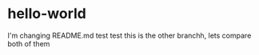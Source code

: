 # hello-world
I'm changing README.md test test
this is the other branchh, lets compare both of them
